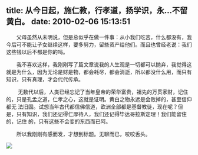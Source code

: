 title: 从今日起，施仁教，行孝道，扬学识，永…不留黄白。
date: 2010-02-06 15:13:51
---

　　父母虽然从未明说，但是总似乎在做一件事：从小我们吃苦，什么都没有，我今后可不能让子女继续这样，要多努力，留些资产给他们。而且也曾经老说：我们这些钱以后不都是你的吗。

　　我不喜欢这样，我刚刚写了篇文章说我的人生观是一切都可以抛弃，我觉得这就是为什么，因为无论是财是物，都会耗尽，都会消逝，所以都没什么用，而只有知识，只有真理，才会代代传承。

　 　无数代以后，人类已经忘记了当年皇帝的荣华富贵，祖先的万贯家财，记住的，只是孔孟之道，仁孝之心，这就是证明。黄白之物永远是会败掉的，甚至信仰都无 法旧固。试想当年古代都信佛信道，欧洲全部都是基督教徒，现在呢？但是，只有知识，我们还记得仁厚待人，我们还记得毕达哥拉斯定理！我们能留住的，记住 的，只有这些不会变的东西而已阿。

　　所以我刚刚有感而发，才想到标题。无聊而已，咬咬舌头。

 ![](http://img.zemanta.com/pixy.gif?x-id=10d03efb-0635-8e81-a432-b2ff7942a864)
